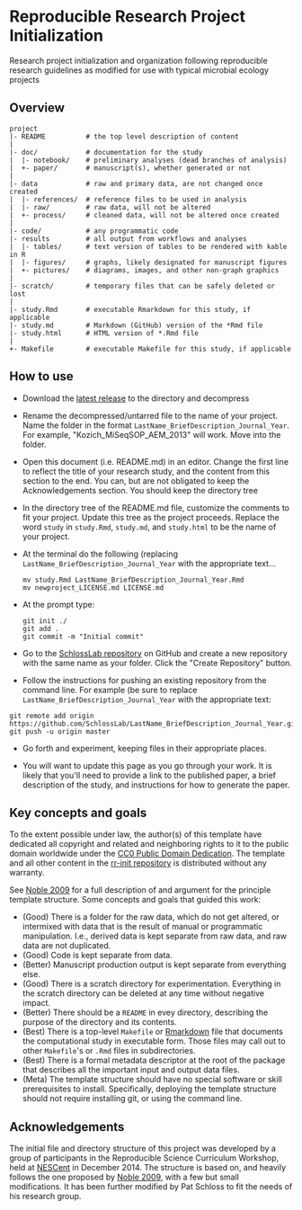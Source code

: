 Reproducible Research Project Initialization
=======

Research project initialization and organization following reproducible research
guidelines as modified for use with typical microbial ecology projects

Overview
--------

    project
    |- README          # the top level description of content
    |
    |- doc/            # documentation for the study
    |  |- notebook/    # preliminary analyses (dead branches of analysis)
    |  +- paper/       # manuscript(s), whether generated or not
    |
    |- data            # raw and primary data, are not changed once created
    |  |- references/  # reference files to be used in analysis
    |  |- raw/         # raw data, will not be altered
    |  +- process/     # cleaned data, will not be altered once created
    |
    |- code/           # any programmatic code
    |- results         # all output from workflows and analyses
    |  |- tables/      # text version of tables to be rendered with kable in R
    |  |- figures/     # graphs, likely designated for manuscript figures
    |  +- pictures/    # diagrams, images, and other non-graph graphics
    |
    |- scratch/        # temporary files that can be safely deleted or lost
    |
    |- study.Rmd       # executable Rmarkdown for this study, if applicable
    |- study.md        # Markdown (GitHub) version of the *Rmd file
    |- study.html      # HTML version of *.Rmd file
    |
    +- Makefile        # executable Makefile for this study, if applicable


How to use
----------

* Download the [latest release](https://github.com/SchlossLab/new_project/releases/latest)
to the directory and decompress

* Rename the decompressed/untarred file to the name of your project. Name the
folder in the format `LastName_BriefDescription_Journal_Year`. For example,
"Kozich_MiSeqSOP_AEM_2013" will work. Move into the folder.

* Open this document (i.e. README.md) in an editor. Change the first line to
reflect the title of your research study, and the content from this section to
the end. You can, but are not obligated to keep the Acknowledgements section.
You should keep the directory tree

* In the directory tree of the README.md file, customize the comments to fit
your project. Update this tree as the project proceeds. Replace the word `study`
in `study.Rmd`, `study.md`, and `study.html` to be the name of your project.

* At the terminal do the following (replacing `LastName_BriefDescription_Journal_Year`
with the appropriate text...

  ```
  mv study.Rmd LastName_BriefDescription_Journal_Year.Rmd
  mv newproject_LICENSE.md LICENSE.md
  ```

* At the prompt type:

  ```
  git init ./
  git add .
  git commit -m "Initial commit"
  ```

* Go to the [SchlossLab repository](https://github.com/schlosslab) on GitHub and
create a new repository with the same name as your folder. Click the "Create
Repository" button.
* Follow the instructions for pushing an existing repository from the command line. For
example (be sure to replace `LastName_BriefDescription_Journal_Year` with the appropriate
text:

```
git remote add origin https://github.com/SchlossLab/LastName_BriefDescription_Journal_Year.git
git push -u origin master
```


* Go forth and experiment, keeping files in their appropriate places.

* You will want to update this page as you go through your work. It is likely
that you'll need to provide a link to the published paper, a brief description
of the study, and instructions for how to generate the paper.


Key concepts and goals
----------------------

To the extent possible under law, the author(s) of this template have dedicated
all copyright and related and neighboring rights to it to the public domain
worldwide under the [CC0 Public Domain Dedication]. The template and all other
content in the [rr-init repository] is distributed without any warranty.

See [Noble 2009] for a full description of and argument for the principle template structure. Some concepts and goals that guided this work:
* (Good) There is a folder for the raw data, which do not get altered, or intermixed with data that is the result of manual or programmatic manipulation. I.e., derived data is kept separate from raw data, and raw data are not duplicated.
* (Good) Code is kept separate from data.
* (Better) Manuscript production output is kept separate from everything else.
* (Good) There is a scratch directory for experimentation. Everything in the scratch directory can be deleted at any time without negative impact.
* (Better) There should be a `README` in evey directory, describing the purpose of the directory and its contents.
* (Best) There is a top-level `Makefile` or [Rmarkdown] file that documents the computational study in executable form. Those files may call out to other `Makefile`'s or `.Rmd` files in subdirectories.
* (Best) There is a formal metadata descriptor at the root of the package that describes all the important input and output data files.
* (Meta) The template structure should have no special software or skill prerequisites to install. Specifically, deploying the template structure should not require installing git, or using the command line.

Acknowledgements
----------------

The initial file and directory structure of this project was developed by a group of participants in the Reproducible Science Curriculum Workshop, held at [NESCent] in December 2014. The structure is based on, and heavily follows the one proposed by [Noble 2009], with a few but small modifications. It has been further modified by Pat Schloss to fit the needs of his research group.

[rr-init repository]: https://github.com/Reproducible-Science-Curriculum/rr-init
[latest release]: https://github.com/Reproducible-Science-Curriculum/rr-init/releases/latest
[NESCent]: http://nescent.org
[Rmarkdown]: http://rmarkdown.rstudio.com/
[Noble 2009]: http://dx.doi.org/10.1371/journal.pcbi.1000424
[CC0 Public Domain Dedication]: http://creativecommons.org/publicdomain/zero/1.0/
